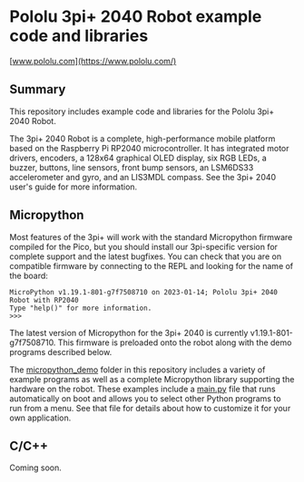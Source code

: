 # Pololu 3pi+ 2040 Robot example code and libraries

[www.pololu.com](https://www.pololu.com/)

## Summary

This repository includes example code and libraries for the Pololu 3pi+ 2040 Robot.

The 3pi+ 2040 Robot is a complete, high-performance mobile platform based on the Raspberry Pi RP2040 microcontroller.  It has integrated motor drivers, encoders, a 128x64 graphical OLED display, six RGB LEDs, a buzzer, buttons, line sensors, front bump sensors, an LSM6DS33 accelerometer and gyro, and an LIS3MDL compass. See the 3pi+ 2040 user's guide for more information.

## Micropython

Most features of the 3pi+ will work with the standard Micropython firmware compiled for the Pico, but you should install our 3pi-specific version for complete support and the latest bugfixes.  You can check that you are on compatible firmware by connecting to the REPL and looking for the name of the board:

```
MicroPython v1.19.1-801-g7f7508710 on 2023-01-14; Pololu 3pi+ 2040 Robot with RP2040
Type "help()" for more information.
>>>
```

The latest version of Micropython for the 3pi+ 2040 is currently v1.19.1-801-g7f7508710.  This firmware is preloaded onto the robot along with the demo programs described below.

The [micropython_demo](micropython_demo/) folder in this repository includes a variety of example programs as well as a complete Micropython library supporting the hardware on the robot.  These examples include a [main.py](micropython_demo/main.py) file that runs automatically on boot and allows you to select other Python programs to run from a menu.  See that file for details about how to customize it for your own application.

## C/C++

Coming soon.